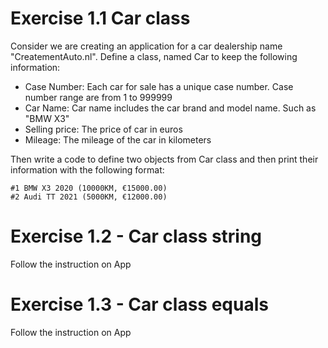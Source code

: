 # Exercise 1.1 Car class

Consider we are creating an application for a car dealership name "CreatementAuto.nl".
Define a class, named Car to keep the following information:

- Case Number: Each car for sale has a unique case number. Case number range are from 1 to 999999
- Car Name: Car name includes the car brand and model name. Such as "BMW X3"
- Selling price: The price of car in euros
- Mileage: The mileage of the car in kilometers

Then write a code to define two objects from Car class and then print their information with the following format:

```console
#1 BMW X3 2020 (10000KM, €15000.00)
#2 Audi TT 2021 (5000KM, €12000.00)
```

# Exercise 1.2 - Car class string

Follow the instruction on App

# Exercise 1.3 - Car class equals

Follow the instruction on App